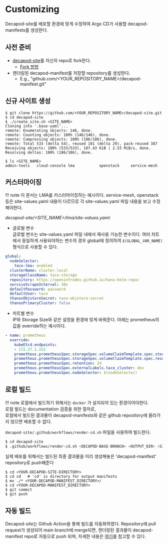 # Customizing
Decapod-site를 배포할 환경에 맞게 수정하여 Argo CD가 사용할 decapod-manifests를 생성한다.  

## 사전 준비
* [decapod-site](https://github.com/openinfradev/decapod-site)를 자신의 repo로 fork한다. 
    * [Fork 방법](https://docs.github.com/en/get-started/quickstart/fork-a-repo)
* 렌더링된 decapod-manifest를 저장할 repository를 생성한다.
    * E.g., "github.com/<YOUR_REPOSITORY_NAME>/decapod-manifest.git"

## 신규 사이트 생성

    $ git clone https://github.com/<YOUR_REPOSITORY_NAME>/decapod-site.git
    $ cd decapod-site
    $ ./create_site.sh <SITE_NAME>
    Cloning into '.base-yaml'...
    remote: Enumerating objects: 146, done.
    remote: Counting objects: 100% (146/146), done.
    remote: Compressing objects: 100% (106/106), done.
    remote: Total 533 (delta 54), reused 101 (delta 29), pack-reused 387
    Receiving objects: 100% (533/533), 187.43 KiB | 2.53 MiB/s, done.
    Resolving deltas: 100% (186/186), done.

    $ ls <SITE_NAME>
    admin-tools   cloud-console lma           openstack     service-mesh

## 커스터마이징
!!! note
    이 문서는 LMA를 커스터마이징하는 예시이다. service-mesh, openstack 등은 site-values.yaml 내용이 다르므로 각 site-values.yaml 파일 내용을 보고 수정해야한다.

_decapod-site/<SITE_NAME\>/lma/site-values.yaml_:

* 글로벌 변수  
  글로벌 변수는 site-values.yaml 파일 내에서 재사용 가능한 변수이다. 여러 차트에서 동일하게 사용되야하는 변수의 경우 global에 정의하여 `$(GLOBAL_VAR_NAME)`형식으로 사용할 수 있다.
```yaml linenums="6"
global:
  nodeSelector:
    taco-lma: enabled
  clusterName: cluster.local
  storageClassName: taco-storage
  repository: https://openinfradev.github.io/hanu-helm-repo/
  serviceScrapeInterval: 30s
  defaultPassword: password
  defaultUser: taco
  thanosObjstoreSecret: taco-objstore-secret
  thanosPrimaryCluster: false
```

* 차트별 변수  
  IP와 Storage Size와 같은 설정을 환경에 맞게 바꿔준다. 아래는 prometheus의 값을 override하는 예시이다. 
```yaml linenums="25"
- name: prometheus
  override:
    kubeEtcd.endpoints:
    - 172.27.1.222
    prometheus.prometheusSpec.storageSpec.volumeClaimTemplate.spec.storageClassName: $(storageClassName)
    prometheus.prometheusSpec.storageSpec.volumeClaimTemplate.spec.resources.requests.storage: 10Gi
    prometheus.prometheusSpec.retention: 2d
    prometheus.prometheusSpec.externalLabels.taco_cluster: dev
    prometheus.prometheusSpec.nodeSelector: $(nodeSelector)
```

## 로컬 빌드
!!! note 
    로컬에서 빌드하기 위해서는 `docker` 가 설치되어 있는 환경이어야한다.  
    로컬 빌드는 documentation 검증을 위한 절차로,  
    로컬에서 빌드된 결과물이 decapod-manifests와 같은 github repository에 올라가지 않으면 배포할 수 없다.

`decapod-site/.github/workflows/render-cd.sh` 파일을 사용하여 빌드한다.

```bash
$ cd decapod-site
$ .github/workflows/render-cd.sh <DECAPOD-BASE-BRANCH> <OUTPUT_DIR> <SITE_NAME>
```

실제 배포를 위해서는 빌드된 최종 결과물을 미리 생성해놓은 'decapod-manifest' repository로 push해준다
```
$ cd <YOUR-DECAPOD-SITE-DIRECTORY>
$ cd cd   # 'cd' is directory for output manifests
$ mv ./* <YOUR-DECAPOD-MANIFEST_DIRECTORY>/
$ cd <YOUR-DECAPOD-MANIFEST_DIRECTORY>
$ git commit
$ git push
```

## 자동 빌드
Decapod-site는 Github Action을 통해 빌드를 자동화하였다. Repository에 pull request가 생성되어 main branch에 merge되면, 렌더링된 결과물이 decapod-manifest repo로 자동으로 push 되며, 자세한 내용은 [여기](https://github.com/openinfradev/decapod-site/blob/main/.github/workflows/merge_main.yml)를 참고할 수 있다.
